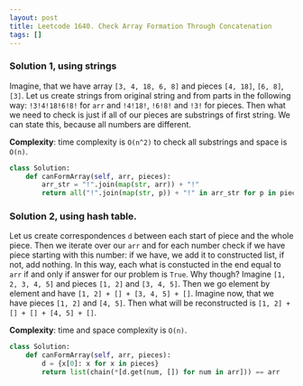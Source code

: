 ```yaml
---
layout: post
title: Leetcode 1640. Check Array Formation Through Concatenation
tags: []
---
```


### Solution 1, using strings

Imagine, that we have array `[3, 4, 18, 6, 8]` and pieces `[4, 18]`, `[6, 8]`, `[3]`. Let us create strings from original string and from parts in the following way: `!3!4!18!6!8!` for `arr` and `!4!18!`, `!6!8!` and `!3!` for pieces. Then what we need to check is just if all of our pieces are substrings of first string. We can state this, because all numbers are different.

**Complexity**: time complexity is `O(n^2)` to check all substrings and space is `O(n)`.

```python
class Solution:
    def canFormArray(self, arr, pieces):
        arr_str = "!".join(map(str, arr)) + "!"
        return all("!".join(map(str, p)) + "!" in arr_str for p in pieces)
```

### Solution 2, using hash table.

 Let us create correspondences `d` between each start of piece and the whole piece. Then we iterate over our `arr` and for each number check if we have piece starting with this number: if we have, we add it to constructed list, if not, add nothing. In this way, each what is constucted in the end equal to `arr` if and only if answer for our problem is `True`. Why though? Imagine `[1, 2, 3, 4, 5]` and pieces `[1, 2]` and `[3, 4, 5]`. Then we go element by element and have `[1, 2] + [] + [3, 4, 5] + []`. Imagine now, that we have pieces `[1, 2]` and `[4, 5]`. Then what will be reconstructed is `[1, 2] + [] + [] + [4, 5] + []`.
 
 **Complexity**: time and space complexity is `O(n)`.

```python
class Solution:
    def canFormArray(self, arr, pieces):
        d = {x[0]: x for x in pieces}
        return list(chain(*[d.get(num, []) for num in arr])) == arr
```
